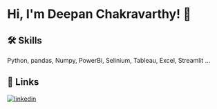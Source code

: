 <!--
![Logo](https://dev-to-uploads.s3.amazonaws.com/uploads/articles/th5xamgrr6se0x5ro4g6.png)
-->

# Hi, I'm Deepan Chakravarthy! 👋

<!--
## 🚀 About Me
I'm a full stack developer...


# Project Title

A brief description of what this project does and who it's for


## Appendix

Any additional information goes here

-->

## 🛠 Skills
Python, pandas, Numpy, PowerBi, Selinium, Tableau, Excel, Streamlit ...



## 🔗 Links
<!-- [![portfolio](https://img.shields.io/badge/my_portfolio-000?style=for-the-badge&logo=ko-fi&logoColor=white)](https://www.linkedin.com/in/a-v-deepan-chakravarthy-4aa221138/) -->
[![linkedin](https://img.shields.io/badge/linkedin-0A66C2?style=for-the-badge&logo=linkedin&logoColor=white)](https://www.linkedin.com/in/a-v-deepan-chakravarthy-4aa221138/)
<!-- [![twitter](https://img.shields.io/badge/twitter-1DA1F2?style=for-the-badge&logo=twitter&logoColor=white)](https://twitter.com/) -->


<!--
**deepandcv/deepandcv** is a ✨ _special_ ✨ repository because its `README.md` (this file) appears on your GitHub profile.

Here are some ideas to get you started:

- 🔭 I’m currently working on ...
- 🌱 I’m currently learning ...
- 👯 I’m looking to collaborate on ...
- 🤔 I’m looking for help with ...
- 💬 Ask me about ...
- 📫 How to reach me: ...
- 😄 Pronouns: ...
- ⚡ Fun fact: ...
-->
